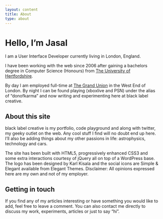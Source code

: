 ```yaml
---
layout: content
title: About
type: about
---
```


# Hello, I’m Jasal

I am a User Interface Developer currently living in London, England.

I have been working with the web since 2006 after gaining a bachelors degree in Computer Science (Honours) from [The University of Hertfordshire](http://www.herts.ac.uk/).

By day I am employed full-time at [The Grand Union](http://thegrandunion.com/) in the West End of London. By night I can be found playing (xboxlive and PSN) under the alias of “donofkarma” and now writing and experimenting here at black label creative.

## About this site

black label creative is my portfolio, code playground and along with twitter, my geeky outlet on the web. Any cool stuff I find will no doubt end up here. I’ll also be adding things about my other passions in life: astrophysics, technology and cars.

The site has been built with HTML5, progressively enhanced CSS3 and some extra interactions courtesy of jQuery all on top of a WordPress base. The logo has been designed by Karl Kisala and the social icons are Simple & Elegant available from Elegant Themes.
Disclaimer: All opinions expressed here are my own and not of my employer.

## Getting in touch

If you find any of my articles interesting or have something you would like to add, feel free to leave a comment. You can also contact me directly to discuss my work, experiments, articles or just to say “hi”.